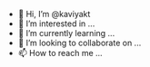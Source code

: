 - 👋 Hi, I’m @kaviyakt
- 👀 I’m interested in ...
- 🌱 I’m currently learning ...
- 💞️ I’m looking to collaborate on ...
- 📫 How to reach me ...

<!---
kaviyakt/kaviyakt is a ✨ special ✨ repository because its `README.md` (this file) appears on your GitHub profile.
You can click the Preview link to take a look at your changes.
--->

